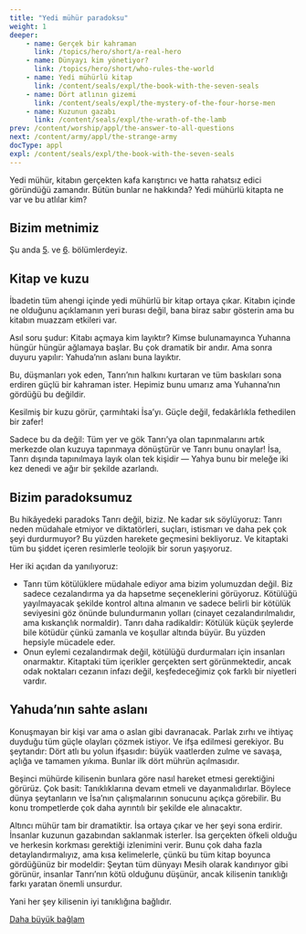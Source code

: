```yaml
---
title: "Yedi mühür paradoksu"
weight: 1
deeper:
    - name: Gerçek bir kahraman
      link: /topics/hero/short/a-real-hero
    - name: Dünyayı kim yönetiyor?
      link: /topics/hero/short/who-rules-the-world
    - name: Yedi mühürlü kitap
      link: /content/seals/expl/the-book-with-the-seven-seals
    - name: Dört atlının gizemi
      link: /content/seals/expl/the-mystery-of-the-four-horse-men
    - name: Kuzunun gazabı
      link: /content/seals/expl/the-wrath-of-the-lamb
prev: /content/worship/appl/the-answer-to-all-questions
next: /content/army/appl/the-strange-army
docType: appl
expl: /content/seals/expl/the-book-with-the-seven-seals
---
```


Yedi mühür, kitabın gerçekten kafa karıştırıcı ve hatta rahatsız edici göründüğü zamandır. Bütün bunlar ne hakkında? Yedi mühürlü kitapta ne var ve bu atlılar kim?

## Bizim metnimiz

<a name="de71"></a>
Şu anda [5](https://www.bibleserver.com/TR/Vahiy5). ve [6](https://www.bibleserver.com/TR/Vahiy6). bölümlerdeyiz.

## Kitap ve kuzu

<a name="fa3f"></a>
İbadetin tüm ahengi içinde yedi mühürlü bir kitap ortaya çıkar. Kitabın içinde ne olduğunu açıklamanın yeri burası değil, bana biraz sabır gösterin ama bu kitabın muazzam etkileri var.

Asıl soru şudur: Kitabı açmaya kim layıktır? Kimse bulunamayınca Yuhanna hüngür hüngür ağlamaya başlar. Bu çok dramatik bir andır. Ama sonra duyuru yapılır: Yahuda’nın aslanı buna layıktır.

Bu, düşmanları yok eden, Tanrı’nın halkını kurtaran ve tüm baskıları sona erdiren güçlü bir kahraman ister. Hepimiz bunu umarız ama Yuhanna’nın gördüğü bu değildir.

Kesilmiş bir kuzu görür, çarmıhtaki İsa’yı. Güçle değil, fedakârlıkla fethedilen bir zafer!

Sadece bu da değil: Tüm yer ve gök Tanrı’ya olan tapınmalarını artık merkezde olan kuzuya tapınmaya dönüştürür ve Tanrı bunu onaylar! İsa, Tanrı dışında tapınılmaya layık olan tek kişidir — Yahya bunu bir meleğe iki kez denedi ve ağır bir şekilde azarlandı.

## Bizim paradoksumuz

<a name="d960"></a>
Bu hikâyedeki paradoks Tanrı değil, biziz. Ne kadar sık söylüyoruz: Tanrı neden müdahale etmiyor ve diktatörleri, suçları, istismarı ve daha pek çok şeyi durdurmuyor? Bu yüzden harekete geçmesini bekliyoruz. Ve kitaptaki tüm bu şiddet içeren resimlerle teolojik bir sorun yaşıyoruz.

Her iki açıdan da yanılıyoruz:

- Tanrı tüm kötülüklere müdahale ediyor ama bizim yolumuzdan değil. Biz sadece cezalandırma ya da hapsetme seçeneklerini görüyoruz. Kötülüğü yayılmayacak şekilde kontrol altına almanın ve sadece belirli bir kötülük seviyesini göz önünde bulundurmanın yolları (cinayet cezalandırılmalıdır, ama kıskançlık normaldir). Tanrı daha radikaldir: Kötülük küçük şeylerde bile kötüdür çünkü zamanla ve koşullar altında büyür. Bu yüzden hepsiyle mücadele eder.
- Onun eylemi cezalandırmak değil, kötülüğü durdurmaları için insanları onarmaktır. Kitaptaki tüm içerikler gerçekten sert görünmektedir, ancak odak noktaları cezanın infazı değil, keşfedeceğimiz çok farklı bir niyetleri vardır.

## Yahuda’nın sahte aslanı

<a name="df04"></a>
Konuşmayan bir kişi var ama o aslan gibi davranacak. Parlak zırhı ve ihtiyaç duyduğu tüm güçle olayları çözmek istiyor. Ve ifşa edilmesi gerekiyor. Bu şeytandır: Dört atlı bu yolun ifşasıdır: büyük vaatlerden zulme ve savaşa, açlığa ve tamamen yıkıma. Bunlar ilk dört mührün açılmasıdır.

Beşinci mühürde kilisenin bunlara göre nasıl hareket etmesi gerektiğini görürüz. Çok basit: Tanıklıklarına devam etmeli ve dayanmalıdırlar. Böylece dünya şeytanların ve İsa’nın çalışmalarının sonucunu açıkça görebilir. Bu konu trompetlerde çok daha ayrıntılı bir şekilde ele alınacaktır.

Altıncı mühür tam bir dramatiktir. İsa ortaya çıkar ve her şeyi sona erdirir. İnsanlar kuzunun gazabından saklanmak isterler. İsa gerçekten öfkeli olduğu ve herkesin korkması gerektiği izlenimini verir. Bunu çok daha fazla detaylandırmalıyız, ama kısa kelimelerle, çünkü bu tüm kitap boyunca gördüğünüz bir modeldir: Şeytan tüm dünyayı Mesih olarak kandırıyor gibi görünür, insanlar Tanrı’nın kötü olduğunu düşünür, ancak kilisenin tanıklığı farkı yaratan önemli unsurdur.

Yani her şey kilisenin iyi tanıklığına bağlıdır.

[Daha büyük bağlam](/gen/index/appl/the-book-of-revelation)
